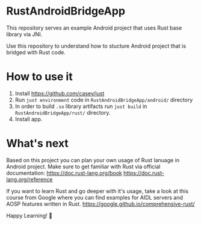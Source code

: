 # RustAndroidBridgeApp

This repository serves an example Android project that uses Rust base library via JNI.

Use this repository to understand how to stucture Android project that is bridged with Rust code.

# How to use it

1. Install https://github.com/casey/just
2. Run `just environment` code in `RustAndroidBridgeApp/android/` directory
3. In order to build `.so` library artifacts run `just build` in `RustAndroidBridgeApp/rust/` directory.
4. Install app.

# What's next

Based on this project you can plan your own usage of Rust lanuage in Android project.
Make sure to get familiar with Rust via official documentation:
https://doc.rust-lang.org/book
https://doc.rust-lang.org/reference

If you want to learn Rust and go deeper with it's usage, take a look at this course from Google where you can find examples for AIDL servers and AOSP features written in Rust.
https://google.github.io/comprehensive-rust/

Happy Learning! 🦀
